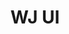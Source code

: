 ---
title: WJ UI
hero:
  title: WJ UI
  desc: 好用的UI库
  actions:
    - text: 快速上手
      link: /button
features:
  - icon: https://gw.alipayobjects.com/zos/bmw-prod/881dc458-f20b-407b-947a-95104b5ec82b/k79dm8ih_w144_h144.png
    title: 自学用
    desc: 自学用
  - icon: https://gw.alipayobjects.com/zos/bmw-prod/d60657df-0822-4631-9d7c-e7a869c2f21c/k79dmz3q_w126_h126.png
    title: 自学用
    desc: 自学用
footer: Copyright © 2021
---